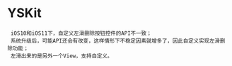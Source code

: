 # YSKit
     iOS10和iOS11下，自定义左滑删除按钮控件的API不一致；
     系统升级后，可能API还会有改变，这样情形下不稳定因素就增多了，因此自定义实现左滑删除功能；
     左滑出来的是另外一个View，支持自定义。


